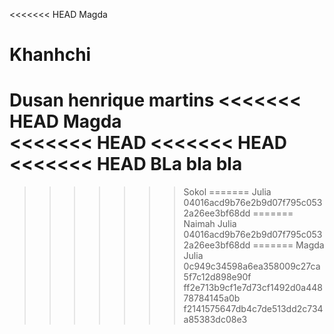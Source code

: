 <<<<<<< HEAD
Magda

Khanhchi
=======
Dusan
henrique martins
<<<<<<< HEAD
Magda	
<<<<<<< HEAD
<<<<<<< HEAD
<<<<<<< HEAD
BLa bla bla
=======
>>>>>>> Sokol
=======
Julia	
>>>>>>> 04016acd9b76e2b9d07f795c0532a26ee3bf68dd
=======
Naimah
Julia	
>>>>>>> 04016acd9b76e2b9d07f795c0532a26ee3bf68dd
=======
Magda
Julia
>>>>>>> 0c949c34598a6ea358009c27ca5f7c12d898e90f
>>>>>>> ff2e713b9cf1e7d73cf1492d0a44878784145a0b
>>>>>>> f2141575647db4c7de513dd2c734a85383dc08e3
